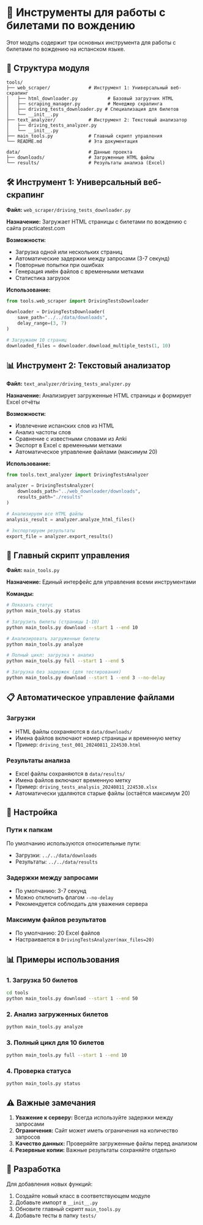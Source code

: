 # 🚗 Инструменты для работы с билетами по вождению

Этот модуль содержит три основных инструмента для работы с билетами по вождению на испанском языке.

## 📁 Структура модуля

```
tools/
├── web_scraper/              # Инструмент 1: Универсальный веб-скрапинг
│   ├── html_downloader.py           # Базовый загрузчик HTML
│   ├── scraping_manager.py          # Менеджер скрапинга
│   ├── driving_tests_downloader.py # Специализация для билетов
│   └── __init__.py
├── text_analyzer/            # Инструмент 2: Текстовый анализатор
│   ├── driving_tests_analyzer.py
│   └── __init__.py
├── main_tools.py             # Главный скрипт управления
└── README.md                 # Эта документация

data/                         # Данные проекта
├── downloads/                # Загруженные HTML файлы
└── results/                  # Результаты анализа (Excel)
```

## 🛠️ Инструмент 1: Универсальный веб-скрапинг

**Файл:** `web_scraper/driving_tests_downloader.py`

**Назначение:** Загружает HTML страницы с билетами по вождению с сайта practicatest.com

**Возможности:**
- Загрузка одной или нескольких страниц
- Автоматические задержки между запросами (3-7 секунд)
- Повторные попытки при ошибках
- Генерация имён файлов с временными метками
- Статистика загрузок

**Использование:**
```python
from tools.web_scraper import DrivingTestsDownloader

downloader = DrivingTestsDownloader(
    save_path="../../data/downloads",
    delay_range=(3, 7)
)

# Загружаем 10 страниц
downloaded_files = downloader.download_multiple_tests(1, 10)
```

## 📊 Инструмент 2: Текстовый анализатор

**Файл:** `text_analyzer/driving_tests_analyzer.py`

**Назначение:** Анализирует загруженные HTML страницы и формирует Excel отчёты

**Возможности:**
- Извлечение испанских слов из HTML
- Анализ частоты слов
- Сравнение с известными словами из Anki
- Экспорт в Excel с временными метками
- Автоматическое управление файлами (максимум 20)

**Использование:**
```python
from tools.text_analyzer import DrivingTestsAnalyzer

analyzer = DrivingTestsAnalyzer(
    downloads_path="../web_downloader/downloads",
    results_path="./results"
)

# Анализируем все HTML файлы
analysis_result = analyzer.analyze_html_files()

# Экспортируем результаты
export_file = analyzer.export_results()
```

## 🎯 Главный скрипт управления

**Файл:** `main_tools.py`

**Назначение:** Единый интерфейс для управления всеми инструментами

**Команды:**
```bash
# Показать статус
python main_tools.py status

# Загрузить билеты (страницы 1-10)
python main_tools.py download --start 1 --end 10

# Анализировать загруженные билеты
python main_tools.py analyze

# Полный цикл: загрузка + анализ
python main_tools.py full --start 1 --end 5

# Загрузка без задержек (для тестирования)
python main_tools.py download --start 1 --end 3 --no-delay
```

## 📋 Автоматическое управление файлами

### Загрузки
- HTML файлы сохраняются в `data/downloads/`
- Имена файлов включают номер страницы и временную метку
- Пример: `driving_test_001_20240811_224530.html`

### Результаты анализа
- Excel файлы сохраняются в `data/results/`
- Имена файлов включают временную метку
- Пример: `driving_tests_analysis_20240811_224530.xlsx`
- Автоматически удаляются старые файлы (остаётся максимум 20)

## 🔧 Настройка

### Пути к папкам
По умолчанию используются относительные пути:
- Загрузки: `../../data/downloads`
- Результаты: `../../data/results`

### Задержки между запросами
- По умолчанию: 3-7 секунд
- Можно отключить флагом `--no-delay`
- Рекомендуется соблюдать для уважения сервера

### Максимум файлов результатов
- По умолчанию: 20 Excel файлов
- Настраивается в `DrivingTestsAnalyzer(max_files=20)`

## 📊 Примеры использования

### 1. Загрузка 50 билетов
```bash
cd tools
python main_tools.py download --start 1 --end 50
```

### 2. Анализ загруженных билетов
```bash
python main_tools.py analyze
```

### 3. Полный цикл для 10 билетов
```bash
python main_tools.py full --start 1 --end 10
```

### 4. Проверка статуса
```bash
python main_tools.py status
```

## ⚠️ Важные замечания

1. **Уважение к серверу:** Всегда используйте задержки между запросами
2. **Ограничения:** Сайт может иметь ограничения на количество запросов
3. **Качество данных:** Проверяйте загруженные файлы перед анализом
4. **Резервные копии:** Важные результаты сохраняйте отдельно

## 🚀 Разработка

Для добавления новых функций:
1. Создайте новый класс в соответствующем модуле
2. Добавьте импорт в `__init__.py`
3. Обновите главный скрипт `main_tools.py`
4. Добавьте тесты в папку `tests/`
